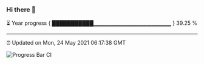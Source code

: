 ### Hi there 👋

⏳ Year progress { ███████████▁▁▁▁▁▁▁▁▁▁▁▁▁▁▁▁▁▁▁ } 39.25 %

---

⏰ Updated on Mon, 24 May 2021 06:17:38 GMT

![Progress Bar CI](https://github.com/liununu/liununu/workflows/Progress%20Bar%20CI/badge.svg)
